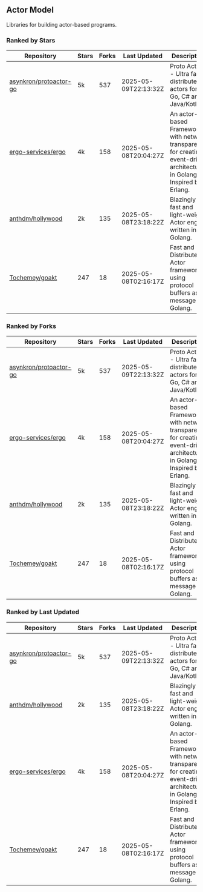 ## Actor Model

Libraries for building actor-based programs.

### Ranked by Stars

| Repository | Stars | Forks | Last Updated | Description | 
|------------|-------|-------|--------------|-------------|
| [asynkron/protoactor-go](https://github.com/asynkron/protoactor-go) | 5k | 537 | 2025-05-09T22:13:32Z |  Proto Actor - Ultra fast distributed actors for Go, C# and Java/Kotlin. |
| [ergo-services/ergo](https://github.com/ergo-services/ergo) | 4k | 158 | 2025-05-08T20:04:27Z |  An actor-based Framework with network transparency for creating event-driven architecture in Golang. Inspired by Erlang. |
| [anthdm/hollywood](https://github.com/anthdm/hollywood) | 2k | 135 | 2025-05-08T23:18:22Z |  Blazingly fast and light-weight Actor engine written in Golang. |
| [Tochemey/goakt](https://github.com/Tochemey/goakt) | 247 | 18 | 2025-05-08T02:16:17Z |  Fast and Distributed Actor framework using protocol buffers as message for Golang. |

### Ranked by Forks

| Repository | Stars | Forks | Last Updated | Description | 
|------------|-------|-------|--------------|-------------|
| [asynkron/protoactor-go](https://github.com/asynkron/protoactor-go) | 5k | 537 | 2025-05-09T22:13:32Z |  Proto Actor - Ultra fast distributed actors for Go, C# and Java/Kotlin. |
| [ergo-services/ergo](https://github.com/ergo-services/ergo) | 4k | 158 | 2025-05-08T20:04:27Z |  An actor-based Framework with network transparency for creating event-driven architecture in Golang. Inspired by Erlang. |
| [anthdm/hollywood](https://github.com/anthdm/hollywood) | 2k | 135 | 2025-05-08T23:18:22Z |  Blazingly fast and light-weight Actor engine written in Golang. |
| [Tochemey/goakt](https://github.com/Tochemey/goakt) | 247 | 18 | 2025-05-08T02:16:17Z |  Fast and Distributed Actor framework using protocol buffers as message for Golang. |

### Ranked by Last Updated

| Repository | Stars | Forks | Last Updated | Description | 
|------------|-------|-------|--------------|-------------|
| [asynkron/protoactor-go](https://github.com/asynkron/protoactor-go) | 5k | 537 | 2025-05-09T22:13:32Z |  Proto Actor - Ultra fast distributed actors for Go, C# and Java/Kotlin. |
| [anthdm/hollywood](https://github.com/anthdm/hollywood) | 2k | 135 | 2025-05-08T23:18:22Z |  Blazingly fast and light-weight Actor engine written in Golang. |
| [ergo-services/ergo](https://github.com/ergo-services/ergo) | 4k | 158 | 2025-05-08T20:04:27Z |  An actor-based Framework with network transparency for creating event-driven architecture in Golang. Inspired by Erlang. |
| [Tochemey/goakt](https://github.com/Tochemey/goakt) | 247 | 18 | 2025-05-08T02:16:17Z |  Fast and Distributed Actor framework using protocol buffers as message for Golang. |

